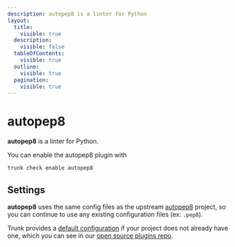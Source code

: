 ```yaml
---
description: autopep8 is a linter for Python
layout:
  title:
    visible: true
  description:
    visible: false
  tableOfContents:
    visible: true
  outline:
    visible: true
  pagination:
    visible: true
---
```


# autopep8

**autopep8** is a linter for Python.

You can enable the autopep8 plugin with

```shell
trunk check enable autopep8
```

## Settings


**autopep8** uses the same config files as the
upstream [autopep8](https://github.com/hhatto/autopep8#readme) project, so you can continue to use any
existing configuration files (ex: `.pep8`).
    

Trunk provides a [default configuration](https://github.com/trunk-io/plugins/tree/main/linters/autopep8) if your project does not already have one,
which you can see in our [open source plugins repo](https://github.com/trunk-io/plugins/tree/main).
